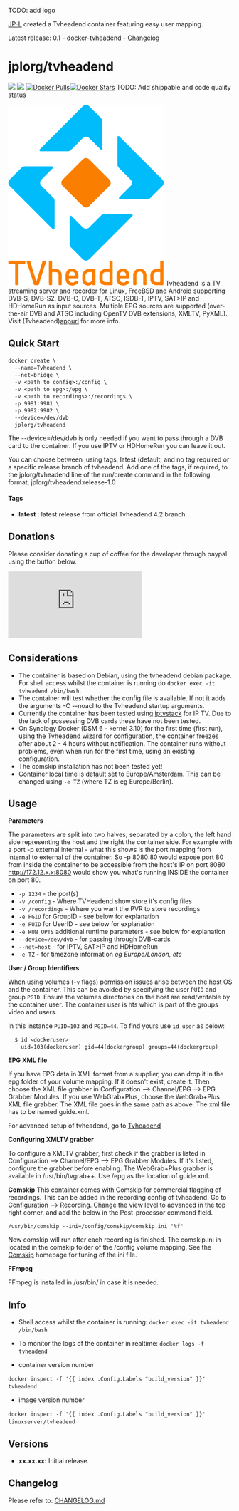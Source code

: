 [jplorgurl]: https://www.jp-l.org
[appurl]: https://www.tvheadend.org/
[hub]: https://hub.docker.com/r/jplorg/tvheadend/

TODO: add logo

[JP-L][jplorgurl] created a Tvheadend container featuring easy user mapping.

Latest release: 0.1 - docker-tvheadend - [Changelog](CHANGELOG.md)
# jplorg/tvheadend
[![](https://images.microbadger.com/badges/version/jplorg/tvheadend.svg)](https://microbadger.com/images/jplorg/tvheadend "Get your own version badge on microbadger.com")
[![](https://images.microbadger.com/badges/image/jplorg/tvheadend.svg)](https://microbadger.com/images/jplorg/tvheadend "Get your own image badge on microbadger.com")
[![Docker Pulls](https://img.shields.io/docker/pulls/jplorg/tvheadend.svg)][hub][![Docker Stars](https://img.shields.io/docker/stars/jplorg/tvheadend.svg)][hub]
TODO: Add shippable and code quality status

[![tvheadend](https://github.com/tvheadend/tvheadend/blob/master/src/webui/static/img/logomid.png)][appurl]
Tvheadend is a TV streaming server and recorder for Linux, FreeBSD and Android supporting DVB-S, DVB-S2, DVB-C, DVB-T, ATSC, ISDB-T, IPTV, SAT>IP and HDHomeRun as input sources.
Multiple EPG sources are supported (over-the-air DVB and ATSC including OpenTV DVB extensions, XMLTV, PyXML). Visit (Tvheadend)[appurl] for more info.

## Quick Start

```
docker create \
  --name=Tvheadend \
  --net=bridge \
  -v <path to config>:/config \
  -v <path to epg>:/epg \
  -v <path to recordings>:/recordings \
  -p 9981:9981 \
  -p 9982:9982 \
  --device=/dev/dvb
  jplorg/tvheadend
```
The --device=/dev/dvb is only needed if you want to pass through a DVB card to the container. If you use IPTV or HDHomeRun you can leave it out.

You can choose between ,using tags, latest (default, and no tag required or a specific release branch of tvheadend. Add one of the tags, if required, to the jplorg/tvheadend line of the run/create command in the following format, jplorg/tvheadend:release-1.0

#### Tags

+ **latest** : latest release from official Tvheadend 4.2 branch.

## Donations
Please consider donating a cup of coffee for the developer through paypal using the button below.

[![Donate](https://www.dokuwiki.org/lib/exe/fetch.php?w=220&tok=95f428&media=https%3A%2F%2Fraw.githubusercontent.com%2Ftschinz%2Fdokuwiki_paypal_plugin%2Fmaster%2Flogo.jpg)](https://www.paypal.me/JPLORG/2,50EUR)

## Considerations

* The container is based on Debian, using the tvheadend debian package. For shell access whilst the container is running do `docker exec -it tvheadend /bin/bash`.
* The container will test whether the config file is available. If not it adds the arguments -C --noacl to the Tvheadend startup arguments.
* Currently the container has been tested using [iptvstack](https://iptvstack.com/) for IP TV. Due to the lack of possessing DVB cards these have not been tested.
* On Synology Docker (DSM 6 - kernel 3.10) for the first time (first run), using the Tvheadend wizard for configuration, the container freezes after about 2 - 4 hours without notification. The container runs without problems, even when run for the first time, using an existing configuration.
* The comskip installation has not been tested yet!
* Container local time is default set to Europe/Amsterdam. This can be changed using `-e TZ` (where TZ is eg Europe/Berlin).

## Usage

**Parameters**

The parameters are split into two halves, separated by a colon, the left hand side representing the host and the right the container side. 
For example with a port -p external:internal - what this shows is the port mapping from internal to external of the container.
So -p 8080:80 would expose port 80 from inside the container to be accessible from the host's IP on port 8080
http://172.12.x.x:8080 would show you what's running INSIDE the container on port 80.

* `-p 1234` - the port(s)
* `-v /config` - Where TVHeadend show store it's config files
* `-v /recordings` - Where you want the PVR to store recordings
* `-e PGID` for GroupID - see below for explanation
* `-e PUID` for UserID - see below for explanation
* `-e RUN_OPTS` additional runtime parameters - see below for explanation
* `--device=/dev/dvb` - for passing through DVB-cards
* `--net=host` - for IPTV, SAT>IP and HDHomeRun
* `-e TZ` - for timezone information *eg Europe/London, etc*

**User / Group Identifiers**

When using volumes (`-v` flags) permission issues arise between the host OS and the container. This can be avoided by specifying the user `PUID` and group `PGID`. 
Ensure the volumes directories on the host are read/writable by the container user. The container user is hts which is part of the groups video and users.

In this instance `PUID=103` and `PGID=44`. To find yours use `id user` as below:

```
  $ id <dockeruser>
    uid=103(dockeruser) gid=44(dockergroup) groups=44(dockergroup)
```
**EPG XML file**

If you have EPG data in XML format from a supplier, you can drop it in the epg folder of your volume mapping. If it doesn't exist, create it. Then choose the XML file grabber in Configuration --> Channel/EPG --> EPG Grabber Modules.
If you use WebGrab+Plus, choose the WebGrab+Plus XML file grabber. The XML file goes in the same path as above.
The xml file has to be named guide.xml.

For advanced setup of tvheadend, go to [Tvheadend][appurl]

**Configuring XMLTV grabber**

To configure a XMLTV grabber, first check if the grabber is listed in Configuration --> Channel/EPG --> EPG Grabber Modules. If it's listed, configure the grabber before enabling.
The WebGrab+Plus grabber is available in /usr/bin/tvgrab++. Use /epg as the location of guide.xml.

**Comskip**
This container comes with Comskip for commercial flagging of recordings. This can be added in the recording config of tvheadend.
Go to Configuration --> Recording. Change the view level to advanced in the top right corner, and add the below in the Post-processor command field.

```
/usr/bin/comskip --ini=/config/comskip/comskip.ini "%f"
```

Now comskip will run after each recording is finished. The comskip.ini in located in the comskip folder of the /config volume mapping. See the [Comskip](http://www.kaashoek.com/comskip/) homepage for tuning of the ini file.

**FFmpeg**

FFmpeg is installed in /usr/bin/ in case it is needed.

## Info

* Shell access whilst the container is running: `docker exec -it tvheadend /bin/bash`
* To monitor the logs of the container in realtime: `docker logs -f tvheadend`

* container version number 

`docker inspect -f '{{ index .Config.Labels "build_version" }}' tvheadend`

* image version number

`docker inspect -f '{{ index .Config.Labels "build_version" }}' linuxserver/tvheadend`


## Versions

+ **xx.xx.xx:** Initial release.

## Changelog

Please refer to: [CHANGELOG.md](CHANGELOG.md)
